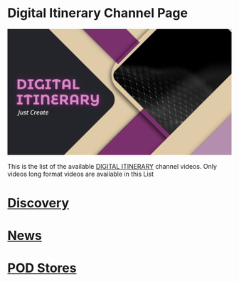 # Digital Itinerary Channel Page
![](../images/digital_itinerary.png?raw=true)

This is the list of the available [DIGITAL ITINERARY](https://www.youtube.com/channel/UCyouN2On4khB5is1RcrR8Hw) channel videos. Only videos long format videos are available in this List

# [Discovery](DISCOVERY/DISCOVERY.md)
# [News](NEWS/NEWS.md)
# [POD Stores](PODSTORES/PODSTORES.md)


